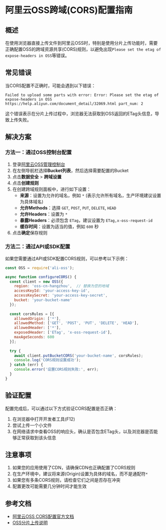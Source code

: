 # 阿里云OSS跨域(CORS)配置指南

## 概述

在使用浏览器直接上传文件到阿里云OSS时，特别是使用分片上传功能时，需要正确配置OSS的跨域资源共享(CORS)规则，以避免出现`Please set the etag of expose-headers in OSS`等错误。

## 常见错误

当CORS配置不正确时，可能会遇到以下错误：

```
Failed to upload some parts with error: Error: Please set the etag of expose-headers in OSS https://help.aliyun.com/document_detail/32069.html part_num: 2
```

这个错误表示在分片上传过程中，浏览器无法获取到OSS返回的ETag头信息，导致上传失败。

## 解决方案

### 方法一：通过OSS控制台配置

1. 登录[阿里云OSS管理控制台](https://oss.console.aliyun.com/)
2. 在左侧导航栏选择**Bucket列表**，然后选择需要配置的Bucket
3. 点击**数据安全** > **跨域设置**
4. 点击**创建规则**
5. 在创建跨域规则面板中，进行如下设置：
   - **来源**：设置为允许的域名，例如 `*` (表示允许所有域名，生产环境建议设置为具体域名)
   - **允许Methods**：选择 `GET`, `POST`, `PUT`, `DELETE`, `HEAD`
   - **允许Headers**：设置为 `*`
   - **暴露Headers**：必须包含 `ETag`，建议设置为 `ETag,x-oss-request-id`
   - **缓存时间**：设置为适当的值，例如 `600` 秒
6. 点击**确定**保存规则

### 方法二：通过API或SDK配置

如果您需要通过API或SDK配置CORS规则，可以参考以下示例：

```javascript
const OSS = require('ali-oss');

async function configureCORS() {
  const client = new OSS({
    region: 'oss-cn-hangzhou',  // 替换为您的地域
    accessKeyId: 'your-access-key-id',
    accessKeySecret: 'your-access-key-secret',
    bucket: 'your-bucket-name'
  });
  
  const corsRules = [{
    allowedOrigin: ['*'],
    allowedMethod: ['GET', 'POST', 'PUT', 'DELETE', 'HEAD'],
    allowedHeader: ['*'],
    exposedHeader: ['ETag', 'x-oss-request-id'],
    maxAgeSeconds: 600
  }];
  
  try {
    await client.putBucketCORS('your-bucket-name', corsRules);
    console.log('CORS规则设置成功');
  } catch (err) {
    console.error('设置CORS规则失败:', err);
  }
}
```

## 验证配置

配置完成后，可以通过以下方式验证CORS配置是否正确：

1. 在浏览器中打开开发者工具(F12)
2. 尝试上传一个小文件
3. 在网络请求中查看OSS的响应头，确认是否包含ETag头，以及浏览器是否能够正常获取到该头信息

## 注意事项

1. 如果您的应用使用了CDN，请确保CDN也正确配置了CORS规则
2. 在生产环境中，建议将来源(Origin)设置为具体的域名，而不是通配符`*`
3. 如果您有多条CORS规则，请检查它们之间是否存在冲突
4. 配置更改可能需要几分钟时间才能生效

## 参考文档

- [阿里云OSS CORS配置官方文档](https://help.aliyun.com/document_detail/32069.html)
- [OSS分片上传说明](https://help.aliyun.com/zh/oss/developer-reference/multipart-upload-11) 